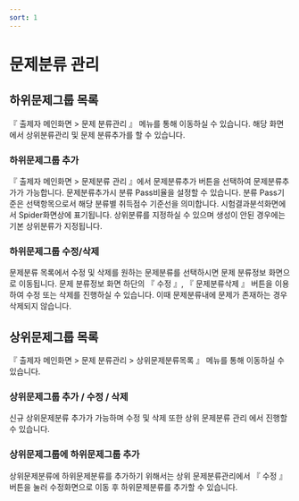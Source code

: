 ```yaml
---
sort: 1
---
```


# 문제분류 관리


## 하위문제그룹 목록
『 출제자 메인화면 > 문제 분류관리 』 메뉴를 통해 이동하실 수 있습니다. 해당 화면에서 상위분류관리 및 문제 분류추가를 할 수 있습니다.

### 하위문제그룹 추가
『 출제자 메인화면 > 문제분류 관리 』에서 문제분류추가 버튼을 선택하여 문제분류추가가 가능합니다. 문제분류추가시 분류 Pass비율을 설정할 수 있습니다. 분류 Pass기준은 선택항목으로서 해당 분류별 취득점수 기준선을 의미합니다. 시험결과분석화면에서 Spider화면상에 표기됩니다. 상위분류를 지정하실 수 있으며 생성이 안된 경우에는 기본 상위분류가 지정됩니다.

### 하위문제그룹 수정/삭제
문제분류 목록에서 수정 및 삭제를 원하는 문제분류를 선택하시면 문제 분류정보 화면으로 이동됩니다. 문제 분류정보 화면 하단의 『 수정 』, 『 문제분류삭제 』 버튼을 이용하여 수정 또는 삭제를 진행하실 수 있습니다. 이때 문제분류내에 문제가 존재하는 경우 삭제되지 않습니다. 

## 상위문제그룹 목록
『 출제자 메인화면 > 문제 분류관리 > 상위문제분류목록 』 메뉴를 통해 이동하실 수 있습니다. 

### 상위문제그룹 추가 / 수정 / 삭제
신규 상위문제분류 추가가 가능하며 수정 및 삭제 또한 상위 문제분류 관리 에서 진행할 수 있습니다.

### 상위문제그룹에 하위문제그룹 추가
상위문제분류에 하위문제분류를 추가하기 위해서는 상위 문제분류관리에서 『 수정 』 버튼을 눌러 수정화면으로 이동 후 하위문제분류를 추가할 수 있습니다. 